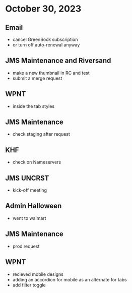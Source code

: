 # October 30, 2023

## Email
- cancel GreenSock subscription
- or turn off auto-renewal anyway

## JMS Maintenance and Riversand
- make a new thumbnail in RC and test
- submit a merge request

## WPNT
- inside the tab styles

## JMS Maintenance
- check staging after request

## KHF
- check on Nameservers

## JMS UNCRST
- kick-off meeting

## Admin Halloween
- went to walmart

## JMS Maintenance
- prod request

## WPNT
- recieved mobile designs
- adding an accordion for mobile as an alternate for tabs
- add filter toggle
